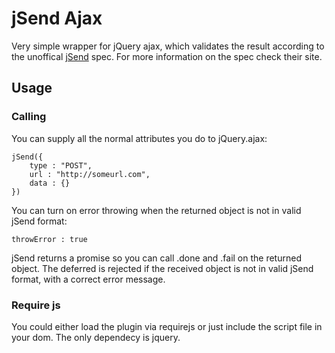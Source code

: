 # jSend Ajax

Very simple wrapper for jQuery ajax, which validates the result according to the unoffical [jSend](http://labs.omniti.com/labs/jsend) spec. For more information on the spec check their site.

## Usage

### Calling

You can supply all the normal attributes you do to jQuery.ajax:

```
jSend({
	type : "POST",
	url : "http://someurl.com",
	data : {}
})
```

You can turn on error throwing when the returned object is not in valid jSend format:

```
throwError : true
```

jSend returns a promise so you can call .done and .fail on the returned object. The deferred is rejected if the received object is not in valid jSend format, with a correct error message.

### Require js

You could either load the plugin via requirejs or just include the script file in your dom. The only dependecy is jquery.


